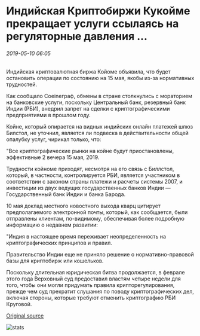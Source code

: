 # Индийская Криптобиржи Кукойме прекращает услуги ссылаясь на регуляторные давления ...

###### 2019-05-10 06:05

Индийская криптовалютная биржа Койоме объявила, что будет остановить операции по состоянию на 15 мая, якобы из-за нормативных трудностей.

Как сообщало Coeineграф, обмены в стране столкнулись с мораторием на банковские услуги, поскольку Центральный банк, резервный банк Индии (РБИ), внедрил запрет на сделки с криптографическими предприятиями в прошлом году.

Койне, который опирается на видных индийских онлайн платежей шлюз Билстол, не уточнил, является ли подвеска в действительности общей опалубку услуг, чирикал только, что:

"Все криптографические рынки на койне будут приостановлены, эффективные 2 вечера 15 мая, 2019.

Трудности койноме приходят, несмотря на его связь с Биллстол, который, в частности, контролируется РБИ, является участником в соответствии с законом страны платежи и расчеты системы 2007, и инвестиции из двух ведущих государственных банков Индии — Государственный банк Индии и банка Барода.

10 мая доклад местного новостного выхода кварц цитирует предполагаемого электронной почты, который, как сообщается, были отправлены клиентам, по-видимому, обеспечивая более подробную информацию о недавнем развитии:

"Индия в настоящее время переживает неопределенность на криптографических принципов и правил.

Правительство Индии еще не приняло решение о нормативно-правовой базы для криптобирж или кошельков.

Поскольку длительная юридическая битва продолжается, в феврале этого года Верховный суд предоставил властям четыре недели для того, чтобы они могли придумать правила крипторегулирования, прежде чем суд прекратит слушания по поводу криптографических дел, включая стороны, которые требуют отменить криптографию РБИ Круговой.

[Original source](https://cointelegraph.com/news/indian-crypto-exchange-coinome-halts-services-citing-regulatory-pressure)

![stats](https://c.statcounter.com/11760860/0/a89fa40b/1/ "stats")